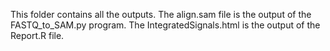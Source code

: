 This folder contains all the outputs. The align.sam file is the output of the FASTQ_to_SAM.py program. The IntegratedSignals.html is the output of the Report.R file. 
